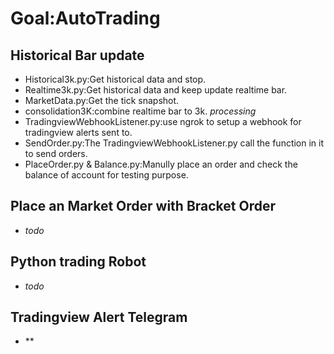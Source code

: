 # Goal:AutoTrading
## Historical Bar update
- Historical3k.py:Get historical data and stop.
- Realtime3k.py:Get historical data and keep update realtime bar.
- MarketData.py:Get the tick snapshot.
- consolidation3K:combine realtime bar to 3k. *processing*
- TradingviewWebhookListener.py:use ngrok to setup a webhook for tradingview alerts sent to.
- SendOrder.py:The TradingviewWebhookListener.py call the function in it to send orders.
- PlaceOrder.py & Balance.py:Manully place an order and check the balance of account for testing purpose.
## Place an Market Order with Bracket Order
- *todo*
## Python trading Robot
- *todo*
## Tradingview Alert Telegram
- **
